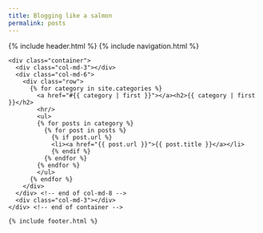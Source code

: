 ```yaml
---
title: Blogging like a salmon
permalink: posts
---
```

<html>
  {% include header.html %}
  
  <body>
    {% include navigation.html %}

    <div class="container">
      <div class="col-md-3"></div>
      <div class="col-md-6">
        <div class="row">
          {% for category in site.categories %}
            <a href="#{{ category | first }}"></a><h2>{{ category | first }}</h2>
            <hr/>
            <ul>
            {% for posts in category %}
              {% for post in posts %}
                {% if post.url %}
                <li><a href="{{ post.url }}">{{ post.title }}</a></li>
                {% endif %}
              {% endfor %}
            {% endfor %}
            </ul>
          {% endfor %}
        </div>
      </div> <!-- end of col-md-8 -->
      <div class="col-md-3"></div>
    </div> <!-- end of container -->

    {% include footer.html %}
  </body>
</html>
